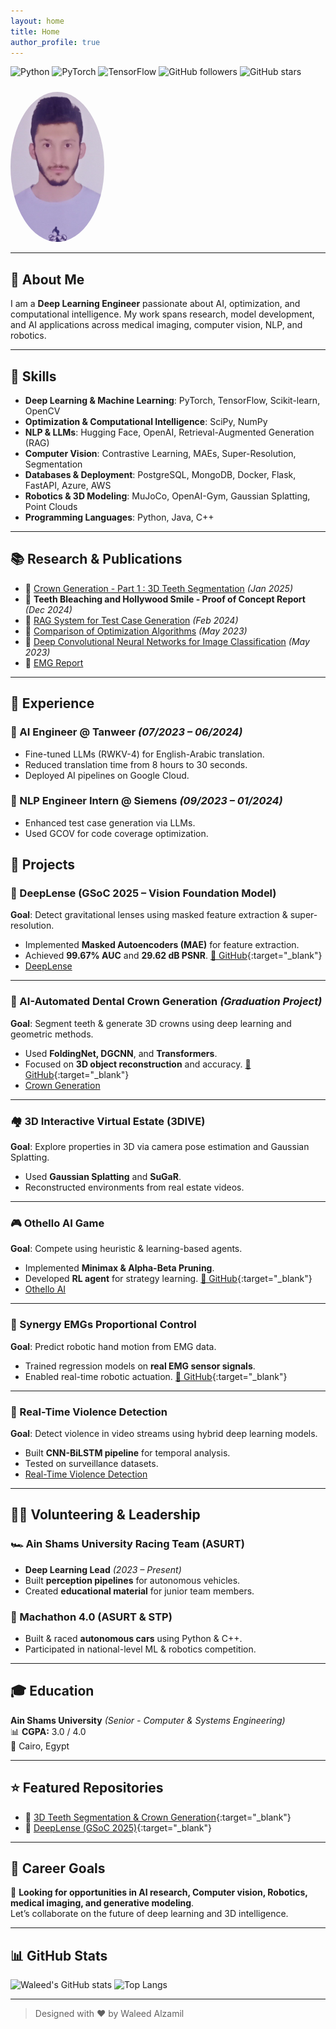 ```yaml
---
layout: home
title: Home
author_profile: true
---
```


![Python](https://img.shields.io/badge/Python-3776AB?style=flat&logo=python&logoColor=white)
![PyTorch](https://img.shields.io/badge/PyTorch-EE4C2C?style=flat&logo=pytorch&logoColor=white)
![TensorFlow](https://img.shields.io/badge/TensorFlow-FF6F00?style=flat&logo=tensorflow&logoColor=white)
![GitHub followers](https://img.shields.io/github/followers/WaleedAlzamil80?style=social)
![GitHub stars](https://img.shields.io/github/stars/WaleedAlzamil80?style=social)

<img src="assets/profile.jpg" alt="Profile" width="150" style="border-radius: 50%; margin-top: 10px;">

---

## 🧠 About Me

I am a **Deep Learning Engineer** passionate about AI, optimization, and computational intelligence. My work spans research, model development, and AI applications across medical imaging, computer vision, NLP, and robotics.
 
---

## 🧰 Skills

- **Deep Learning & Machine Learning**: PyTorch, TensorFlow, Scikit-learn, OpenCV  
- **Optimization & Computational Intelligence**: SciPy, NumPy  
- **NLP & LLMs**: Hugging Face, OpenAI, Retrieval-Augmented Generation (RAG)  
- **Computer Vision**: Contrastive Learning, MAEs, Super-Resolution, Segmentation  
- **Databases & Deployment**: PostgreSQL, MongoDB, Docker, Flask, FastAPI, Azure, AWS  
- **Robotics & 3D Modeling**: MuJoCo, OpenAI-Gym, Gaussian Splatting, Point Clouds  
- **Programming Languages**: Python, Java, C++

---

## 📚 Research & Publications
 
- 📄 [Crown Generation - Part 1 : 3D Teeth Segmentation](publications/CrownGeneration_part_1.pdf) *(Jan 2025)*  
- 📄 **Teeth Bleaching and Hollywood Smile - Proof of Concept Report** *(Dec 2024)*
- 📄 [RAG System for Test Case Generation](publications/rag.pdf) *(Feb 2024)*  
- 📄 [Comparison of Optimization Algorithms](publications/MileStone1.pdf) *(May 2023)*  
- 📄 [Deep Convolutional Neural Networks for Image Classification](publications/MileStone2.pdf) *(May 2023)*  
- 📄 [EMG Report](publications/EMG_report.pdf)

---

## 💼 Experience

### 🔹 AI Engineer @ Tanweer *(07/2023 – 06/2024)*
- Fine-tuned LLMs (RWKV-4) for English-Arabic translation.
- Reduced translation time from 8 hours to 30 seconds.
- Deployed AI pipelines on Google Cloud.

### 🔹 NLP Engineer Intern @ Siemens *(09/2023 – 01/2024)*
- Enhanced test case generation via LLMs.
- Used GCOV for code coverage optimization.


## 🚀 Projects

### 🔭 DeepLense (GSoC 2025 – Vision Foundation Model)
**Goal**: Detect gravitational lenses using masked feature extraction & super-resolution.

<!--img src="assets/deeplense.gif" alt="DeepLense Project" width="100%"-->

- Implemented **Masked Autoencoders (MAE)** for feature extraction.
- Achieved **99.67% AUC** and **29.62 dB PSNR**. [🔗 GitHub](https://github.com/WaleedAlzamil80/deeplense25){:target="_blank"}
- [DeepLense](projects/deeplense.md)

---

### 🦷 AI-Automated Dental Crown Generation *(Graduation Project)*  
**Goal**: Segment teeth & generate 3D crowns using deep learning and geometric methods.

<!--img src="assets/3dcrown_pipeline.png" alt="3D Crown Generation" width="100%"-->

- Used **FoldingNet, DGCNN**, and **Transformers**.
- Focused on **3D object reconstruction** and accuracy. [🔗 GitHub](https://github.com/WaleedAlzamil80/3DModels){:target="_blank"}
- [Crown Generation](projects/crown.md)

---

### 🏘️ 3D Interactive Virtual Estate (3DIVE)
**Goal**: Explore properties in 3D via camera pose estimation and Gaussian Splatting.

<!--img src="assets/3dive.gif" alt="3DIVE" width="100%"-->

- Used **Gaussian Splatting** and **SuGaR**.
- Reconstructed environments from real estate videos.

---

### 🎮 Othello AI Game
**Goal**: Compete using heuristic & learning-based agents.

<!--img src="assets/othello_ai.png" alt="Othello AI" width="100%"-->

- Implemented **Minimax & Alpha-Beta Pruning**.
- Developed **RL agent** for strategy learning. [🔗 GitHub](https://github.com/WaleedAlzamil80/Othello-AI){:target="_blank"}
- [Othello AI](projects/othello-ai.md)

---

### 🦾 Synergy EMGs Proportional Control
**Goal**: Predict robotic hand motion from EMG data.

<!-- img src="assets/emg_hand.gif" alt="EMG Project" width="100%"-->

- Trained regression models on **real EMG sensor signals**.
- Enabled real-time robotic actuation. [🔗 GitHub](https://github.com/WaleedAlzamil80/EMG_Synergy_project){:target="_blank"}

---

### 🚨 Real-Time Violence Detection
**Goal**: Detect violence in video streams using hybrid deep learning models.

<!-- img src="assets/violence_detection.gif" alt="Violence Detection" width="100%"-->

- Built **CNN-BiLSTM pipeline** for temporal analysis.
- Tested on surveillance datasets.
- [Real-Time Violence Detection](projects/realtimeviolencedetection.md)

---

## 👨‍🏫 Volunteering & Leadership

### 🏎️ Ain Shams University Racing Team (ASURT)
- **Deep Learning Lead** *(2023 – Present)*
- Built **perception pipelines** for autonomous vehicles.
- Created **educational material** for junior team members.

### 🤖 Machathon 4.0 (ASURT & STP)
- Built & raced **autonomous cars** using Python & C++.
- Participated in national-level ML & robotics competition.

---

## 🎓 Education

**Ain Shams University** *(Senior - Computer & Systems Engineering)*  
📊 **CGPA:** 3.0 / 4.0  
📍 Cairo, Egypt  

---

## ⭐ Featured Repositories

- 🦷 [3D Teeth Segmentation & Crown Generation](https://github.com/WaleedAlzamil80/3DModels){:target="_blank"}  
- 🔭 [DeepLense (GSoC 2025)](https://github.com/WaleedAlzamil80/deeplense25/){:target="_blank"}  

---

## 🎯 Career Goals

🚀 **Looking for opportunities in AI research, Computer vision, Robotics, medical imaging, and generative modeling**.  
Let’s collaborate on the future of deep learning and 3D intelligence.

---

## 📊 GitHub Stats

![Waleed's GitHub stats](https://github-readme-stats.vercel.app/api?username=WaleedAlzamil80&show_icons=true&theme=default)
![Top Langs](https://github-readme-stats.vercel.app/api/top-langs/?username=WaleedAlzamil80&layout=compact&theme=default)

---

> Designed with ❤️ by Waleed Alzamil